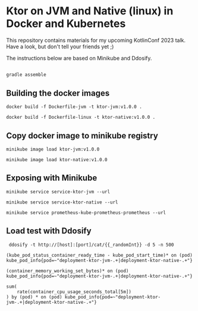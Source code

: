 # Ktor on JVM and Native (linux) in Docker and Kubernetes
This repository contains materials for my upcoming KotlinConf 2023 talk. Have a look, but don't tell your friends yet ;)

The instructions below are based on Minikube and Ddosify.

##
```
gradle assemble
```

## Building the docker images
```
docker build -f Dockerfile-jvm -t ktor-jvm:v1.0.0 .
```
```
docker build -f Dockerfile-linux -t ktor-native:v1.0.0 .
```

## Copy docker image to minikube registry
```
minikube image load ktor-jvm:v1.0.0
```
```
minikube image load ktor-native:v1.0.0
```

## Exposing with Minikube
```
minikube service service-ktor-jvm --url
```
```
minikube service service-ktor-native --url
```
```
minikube service prometheus-kube-prometheus-prometheus --url
```

## Load test with Ddosify
```
 ddosify -t http://[host]:[port]/cat/{{_randomInt}} -d 5 -n 500
```

```
(kube_pod_status_container_ready_time - kube_pod_start_time)* on (pod) kube_pod_info{pod=~"deployment-ktor-jvm-.+|deployment-ktor-native-.+"}
```

```
(container_memory_working_set_bytes)* on (pod) kube_pod_info{pod=~"deployment-ktor-jvm-.+|deployment-ktor-native-.+"}
```

```
sum(
    rate(container_cpu_usage_seconds_total[5m])
) by (pod) * on (pod) kube_pod_info{pod=~"deployment-ktor-jvm-.+|deployment-ktor-native-.+"}
```